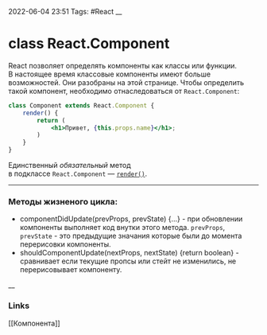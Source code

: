 2022-06-04 23:51
Tags: #React
__
# class React.Component
React позволяет определять компоненты как классы или функции. В настоящее время классовые компоненты имеют больше возможностей. Они разобраны на этой странице. Чтобы определить такой компонент, необходимо отнаследоваться от `React.Component`:

```jsx
class Component extends React.Component {
	render() {  
	    return (
			<h1>Привет, {this.props.name}</h1>;
		)
	}
}

```

Единственный _обязательный_ метод в подклассе `React.Component` — [`render()`](https://ru.reactjs.org/docs/react-component.html#render).

---
### Методы жизненого цикла:

- componentDidUpdate(prevProps, prevState) {...} - при обновлении компоненты выполняет код внутки этого метода.
	`prevProps`, `prevState` - это предыдущие значания которые были до момента перерисовки компоненты.
- shouldComponentUpdate(nextProps, nextState) {return boolean} - сравнивает если текущие пропсы или стейт не изменились, не перерисовывает компоненту.

__
### Links
[[Компонента]]